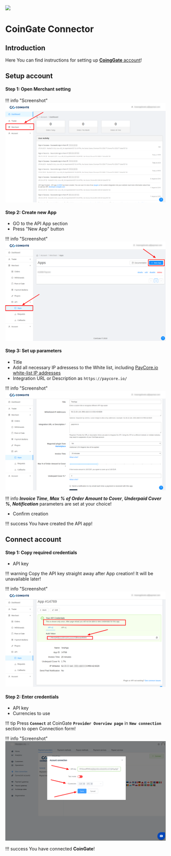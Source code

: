 <img src="https://static.openfintech.io/payment_providers/coingate/logo.svg?w=300" width="300px" >

# CoinGate Connector

## Introduction

Here You can find  instructions for setting up [**CoingGate** account](https://coingate.com/account/dashboard)!

## Setup account


#### Step 1: Open Merchant setting

!!! info "Screenshot"
    [![Step 1](images/coingate-step1.png)](images/coingate-step1.png)

#### Step 2: Create new App
-  GO to the API App section
-  Press "New App" button

!!! info "Screenshot"
    [![Step 2](images/coingate-step2_1.png)](images/coingate-step2_1.png)

#### Step 3: Set up parameters

-  Title
-  Add all necessary IP adressess to the White list, including  [PayСore.io white-list IP addresses](/ips/#white-list-ip-addresses)   
-  Integration URL or Description  as ```https://paycore.io/```

!!! info "Screenshot"
    [![Step 3](images/coingate-step3.png)](images/coingate-step3.png)

!!! info
    **_Invoice Time_**, **_Max % of Order Amount to Cover_**, **_Underpaid Cover %_**, **_Notification_** parameters are set  at your choice!

 -  Confirm creation

!!! success
    You have created the API app!
    
## Connect account

#### Step 1: Copy required credentials

-  API key

!!! warning
    Copy the API key straight away after App creation!
    It will be unavailable later!

!!! info "Screenshot"
    [![Step 1](images/coingate-step4.png)](images/coingate-step4.png)

#### Step 2: Enter credentials

-  API key
-  Currencies to use

!!! tip
    Press **`Connect`** at CoinGate **`Provider Overview page`** in **`New connection`** section to open Connection form!



!!! info "Screenshot"
    [![Connect](images/coingate_connect.png)](images/coingate_connect.png)


!!! success
    You have connected **CoinGate**!